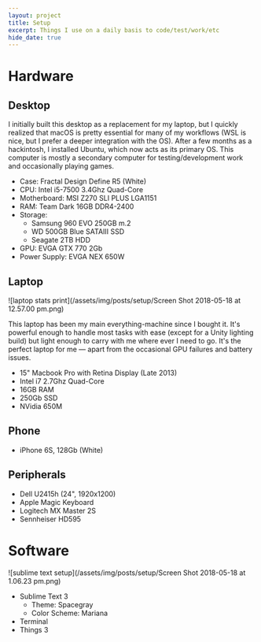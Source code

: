 ```yaml
---
layout: project
title: Setup
excerpt: Things I use on a daily basis to code/test/work/etc
hide_date: true
---
```


# Hardware

## Desktop

I initially built this desktop as a replacement for my laptop, but I quickly realized that macOS is pretty essential for many of my workflows (WSL is nice, but I prefer a deeper integration with the OS). After a few months as a hackintosh, I installed Ubuntu, which now acts as its primary OS. This computer is mostly a secondary computer for testing/development work and occasionally playing games.

- Case: Fractal Design Define R5 (White)
- CPU: Intel i5-7500 3.4Ghz Quad-Core
- Motherboard: MSI Z270 SLI PLUS LGA1151
- RAM: Team Dark 16GB DDR4-2400
- Storage:
  - Samsung 960 EVO 250GB m.2
  - WD 500GB Blue SATAIII SSD
  - Seagate 2TB HDD
- GPU: EVGA GTX 770 2Gb
- Power Supply: EVGA NEX 650W

## Laptop

![laptop stats print](/assets/img/posts/setup/Screen Shot 2018-05-18 at 12.57.00 pm.png)

This laptop has been my main everything-machine since I bought it. It's powerful enough to handle most tasks with ease (except for a Unity lighting build) but light enough to carry with me where ever I need to go. It's the perfect laptop for me — apart from the occasional GPU failures and battery issues.

- 15" Macbook Pro with Retina Display (Late 2013)
- Intel i7 2.7Ghz Quad-Core
- 16GB RAM
- 250Gb SSD
- NVidia 650M

## Phone

- iPhone 6S, 128Gb (White)

## Peripherals

- Dell U2415h (24", 1920x1200)
- Apple Magic Keyboard
- Logitech MX Master 2S
- Sennheiser HD595

# Software

![sublime text setup](/assets/img/posts/setup/Screen Shot 2018-05-18 at 1.06.23 pm.png)

- Sublime Text 3
  - Theme: Spacegray
  - Color Scheme: Mariana
- Terminal
- Things 3
